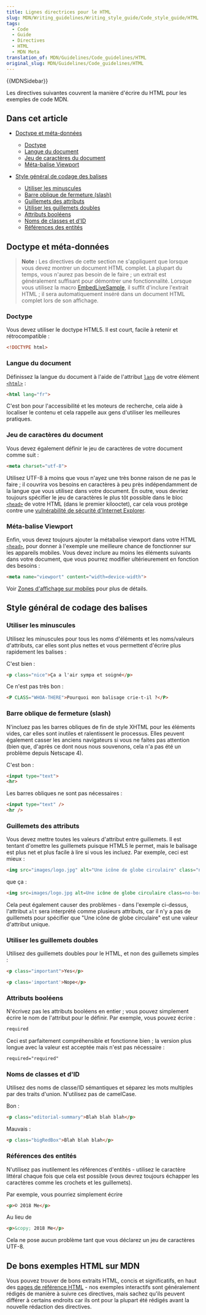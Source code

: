 ```yaml
---
title: Lignes directrices pour le HTML
slug: MDN/Writing_guidelines/Writing_style_guide/Code_style_guide/HTML
tags:
  - Code
  - Guide
  - Directives
  - HTML
  - MDN Meta
translation_of: MDN/Guidelines/Code_guidelines/HTML
original_slug: MDN/Guidelines/Code_guidelines/HTML
---
```


{{MDNSidebar}}

Les directives suivantes couvrent la manière d'écrire du HTML pour les exemples de code MDN.

## Dans cet article

- [Doctype et méta-données](#doctype_and_metadata)

  - [Doctype](#doctype)
  - [Langue du document](#document_language)
  - [Jeu de caractères du document](#document_characterset)
  - [Méta-balise Viewport](#viewport_meta_tag)

- [Style général de codage des balises](#general_markup_coding_style)

  - [Utiliser les minuscules](#use_lowercase)
  - [Barre oblique de fermeture (slash)](#trailing_slashes)
  - [Guillemets des attributs](#quoting_attributes)
  - [Utiliser les guillemets doubles](#use_double_quotes)
  - [Attributs booléens](#boolean_attributes)
  - [Noms de classes et d'ID](#class_and_id_names)
  - [Références des entités](#entity_references)

## Doctype et méta-données

> **Note :** Les directives de cette section ne s'appliquent que lorsque vous devez montrer un document HTML complet. La plupart du temps, vous n'aurez pas besoin de le faire ; un extrait est généralement suffisant pour démontrer une fonctionnalité. Lorsque vous utilisez la macro [EmbedLiveSample](/fr/docs/MDN/Structures/Code_examples#traditional_live_samples), il suffit d'inclure l'extrait HTML ; il sera automatiquement inséré dans un document HTML complet lors de son affichage.

### Doctype

Vous devez utiliser le doctype HTML5. Il est court, facile à retenir et rétrocompatible :

```html example-good
<!DOCTYPE html>
```

### Langue du document

Définissez la langue du document à l'aide de l'attribut [`lang`](/fr/docs/Web/HTML/Global_attributes#lang) de votre élément [`<html>`](/fr/docs/Web/HTML/Element/html) :

```html example-good
<html lang="fr">
```

C'est bon pour l'accessibilité et les moteurs de recherche, cela aide à localiser le contenu et cela rappelle aux gens d'utiliser les meilleures pratiques.

### Jeu de caractères du document

Vous devez également définir le jeu de caractères de votre document comme suit :

```html example-good
<meta charset="utf-8">
```

Utilisez UTF-8 à moins que vous n'ayez une très bonne raison de ne pas le faire ; il couvrira vos besoins en caractères à peu près indépendamment de la langue que vous utilisez dans votre document. En outre, vous devriez toujours spécifier le jeu de caractères le plus tôt possible dans le bloc [`<head>`](/fr/docs/Web/HTML/Element/head) de votre HTML (dans le premier kilooctet), car cela vous protège contre une [vulnérabilité de sécurité d'Internet Explorer](http://support.microsoft.com/kb/928847).

### Méta-balise Viewport

Enfin, vous devez toujours ajouter la métabalise viewport dans votre HTML [`<head>`](/fr/docs/Web/HTML/Element/head), pour donner à l'exemple une meilleure chance de fonctionner sur les appareils mobiles. Vous devez inclure au moins les éléments suivants dans votre document, que vous pourrez modifier ultérieurement en fonction des besoins :

```html example-good
<meta name="viewport" content="width=device-width">
```

Voir [Zones d'affichage sur mobiles](/fr/docs/Web/CSS/Viewport_concepts#mobile_viewports) pour plus de détails.

## Style général de codage des balises

### Utiliser les minuscules

Utilisez les minuscules pour tous les noms d'éléments et les noms/valeurs d'attributs, car elles sont plus nettes et vous permettent d'écrire plus rapidement les balises :

C'est bien :

```html example-good
<p class="nice">Ça a l'air sympa et soigné</p>
```

Ce n'est pas très bon :

```html example-bad
<P CLASS="WHOA-THERE">Pourquoi mon balisage crie-t-il ?</P>
```

### Barre oblique de fermeture (slash)

N'incluez pas les barres obliques de fin de style XHTML pour les éléments vides, car elles sont inutiles et ralentissent le processus. Elles peuvent également casser les anciens navigateurs si vous ne faites pas attention (bien que, d'après ce dont nous nous souvenons, cela n'a pas été un problème depuis Netscape 4).

C'est bon :

```html example-good
<input type="text">
<hr>
```

Les barres obliques ne sont pas nécessaires :

```html example-bad
<input type="text" />
<hr />
```

### Guillemets des attributs

Vous devez mettre toutes les valeurs d'attribut entre guillemets. Il est tentant d'omettre les guillemets puisque HTML5 le permet, mais le balisage est plus net et plus facile à lire si vous les incluez. Par exemple, ceci est mieux :

```html example-good
<img src="images/logo.jpg" alt="Une icône de globe circulaire" class="no-border">
```

que ça :

```html example-bad
<img src=images/logo.jpg alt=Une icône de globe circulaire class=no-border>
```

Cela peut également causer des problèmes - dans l'exemple ci-dessus, l'attribut `alt` sera interprété comme plusieurs attributs, car il n'y a pas de guillemets pour spécifier que "Une icône de globe circulaire" est une valeur d'attribut unique.

### Utiliser les guillemets doubles

Utilisez des guillemets doubles pour le HTML, et non des guillemets simples :

```html example-good
<p class="important">Yes</p>
```

```html example-bad
<p class='important'>Nope</p>
```

### Attributs booléens

N'écrivez pas les attributs booléens en entier ; vous pouvez simplement écrire le nom de l'attribut pour le définir. Par exemple, vous pouvez écrire :

```html example-good
required
```

Ceci est parfaitement compréhensible et fonctionne bien ; la version plus longue avec la valeur est acceptée mais n'est pas nécessaire :

```html example-bad
required="required"
```

### Noms de classes et d'ID

Utilisez des noms de classe/ID sémantiques et séparez les mots multiples par des traits d'union. N'utilisez pas de camelCase.

Bon :

```html example-good
<p class="editorial-summary">Blah blah blah</p>
```

Mauvais :

```html example-bad
<p class="bigRedBox">Blah blah blah</p>
```

### Références des entités

N'utilisez pas inutilement les références d'entités - utilisez le caractère littéral chaque fois que cela est possible (vous devrez toujours échapper les caractères comme les crochets et les guillemets).

Par exemple, vous pourriez simplement écrire

```html example-good
<p>© 2018 Me</p>
```

Au lieu de

```html example-bad
<p>&copy; 2018 Me</p>
```

Cela ne pose aucun problème tant que vous déclarez un jeu de caractères UTF-8.

## De bons exemples HTML sur MDN

Vous pouvez trouver de bons extraits HTML, concis et significatifs, en haut des [pages de référence HTML](/fr/docs/Web/HTML/Reference) - nos exemples interactifs sont généralement rédigés de manière à suivre ces directives, mais sachez qu'ils peuvent différer à certains endroits car ils ont pour la plupart été rédigés avant la nouvelle rédaction des directives.
